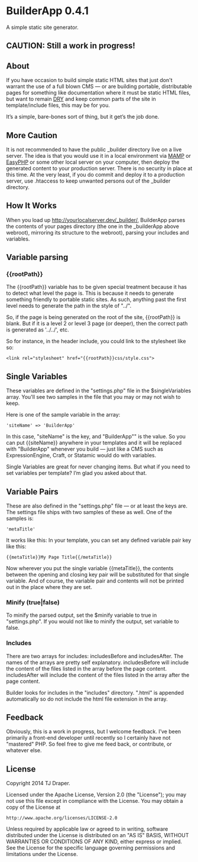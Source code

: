 # BuilderApp 0.4.1

A simple static site generator.

## CAUTION: Still a work in progress!

## About

If you have occasion to build simple static HTML sites that just don't warrant the use of a full blown CMS — or are building portable, distributable pages for something like documentation where it must be static HTML files, but want to remain [DRY] and keep common parts of the site in template/include files, this may be for you.

It’s a simple, bare-bones sort of thing, but it get’s the job done.

[DRY]: http://en.wikipedia.org/wiki/Don't_repeat_yourself

## More Caution

It is not recommended to have the public \_builder directory live on a live server. The idea is that you would use it in a local environment via [MAMP] or [EasyPHP] or some other local server on your computer, then deploy the generated content to your production server. There is no security in place at this time. At the very least, if you do commit and deploy it to a production server, use .htaccess to keep unwanted persons out of the \_builder directory.

[MAMP]: http://www.mamp.info/
[EasyPHP]: http://www.easyphp.org/

## How It Works

When you load up http://yourlocalserver.dev/_builder/, BuilderApp parses the contents of your pages directory (the one in the _builderApp above webroot), mirroring its structure to the webroot), parsing your includes and variables.

## Variable parsing

### {{rootPath}}

The {{rootPath}} variable has to be given special treatment because it has to detect what level the page is. This is because it needs to generate something friendly to portable static sites. As such, anything past the first level needs to generate the path in the style of "../".

So, if the page is being generated on the root of the site, {{rootPath}} is blank. But if it is a level 2 or level 3 page (or deeper), then the correct path is generated as '../../', etc.

So for instance, in the header include, you could link to the stylesheet like so:

	<link rel="stylesheet" href="{{rootPath}}css/style.css">

## Single Variables

These variables are defined in the "settings.php" file in the $singleVariables array. You'll see two samples in the file that you may or may not wish to keep.

Here is one of the sample variable in the array:

	'siteName' => 'BuilderApp'

In this case, "siteName" is the key, and "BuilderApp"" is the value. So you can put {{siteName}} anywhere in your templates and it will be replaced with "BuilderApp" whenever you build — just like a CMS such as ExpressionEngine, Craft, or Statamic would do with variables.

Single Variables are great for never changing items. But what if you need to set variables per template? I’m glad you asked about that.

## Variable Pairs

These are also defined in the "settings.php" file — or at least the keys are. The settings file ships with two samples of these as well. One of the samples is:

	'metaTitle'

It works like this: In your template, you can set any defined variable pair key like this:

	{{metaTitle}}My Page Title{{/metaTitle}}

Now wherever you put the single variable {{metaTitle}}, the contents between the opening and closing key pair will be substituted for that single variable. And of course, the variable pair and contents will not be printed out in the place where they are set.

### Minify (true|false)

To minify the parsed output, set the $minify variable to true in "settings.php". If you would not like to minify the output, set variable to false.

### Includes

There are two arrays for includes: includesBefore and includesAfter. The names of the arrays are pretty self explanatory. includesBefore will include the content of the files listed in the array before the page content. includesAfter will include the content of the files listed in the array after the page content.

Builder looks for includes in the "includes" directory. ".html" is appended automatically so do not include the html file extension in the array.

## Feedback

Obviously, this is a work in progress, but I welcome feedback. I’ve been primarily a front-end developer until recently so I certainly have not "mastered" PHP. So feel free to give me feed back, or contribute, or whatever else.

## License

Copyright 2014 TJ Draper.

Licensed under the Apache License, Version 2.0 (the "License");
you may not use this file except in compliance with the License.
You may obtain a copy of the License at

	http://www.apache.org/licenses/LICENSE-2.0

Unless required by applicable law or agreed to in writing, software
distributed under the License is distributed on an "AS IS" BASIS,
WITHOUT WARRANTIES OR CONDITIONS OF ANY KIND, either express or implied.
See the License for the specific language governing permissions and
limitations under the License.